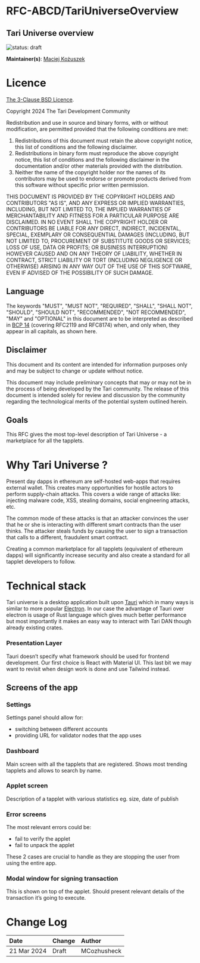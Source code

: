 # RFC-ABCD/TariUniverseOverview

## Tari Universe overview

![status: draft](theme/images/status-draft.svg)

**Maintainer(s)**: [Maciej Kożuszek](https://github.com/MCozhusheck)

# Licence

[ The 3-Clause BSD Licence](https://opensource.org/licenses/BSD-3-Clause).

Copyright 2024 The Tari Development Community

Redistribution and use in source and binary forms, with or without modification, are permitted provided that the
following conditions are met:

1. Redistributions of this document must retain the above copyright notice, this list of conditions and the following
   disclaimer.
2. Redistributions in binary form must reproduce the above copyright notice, this list of conditions and the following
   disclaimer in the documentation and/or other materials provided with the distribution.
3. Neither the name of the copyright holder nor the names of its contributors may be used to endorse or promote products
   derived from this software without specific prior written permission.

THIS DOCUMENT IS PROVIDED BY THE COPYRIGHT HOLDERS AND CONTRIBUTORS "AS IS", AND ANY EXPRESS OR IMPLIED WARRANTIES,
INCLUDING, BUT NOT LIMITED TO, THE IMPLIED WARRANTIES OF MERCHANTABILITY AND FITNESS FOR A PARTICULAR PURPOSE ARE
DISCLAIMED. IN NO EVENT SHALL THE COPYRIGHT HOLDER OR CONTRIBUTORS BE LIABLE FOR ANY DIRECT, INDIRECT, INCIDENTAL,
SPECIAL, EXEMPLARY OR CONSEQUENTIAL DAMAGES (INCLUDING, BUT NOT LIMITED TO, PROCUREMENT OF SUBSTITUTE GOODS OR
SERVICES; LOSS OF USE, DATA OR PROFITS; OR BUSINESS INTERRUPTION) HOWEVER CAUSED AND ON ANY THEORY OF LIABILITY,
WHETHER IN CONTRACT, STRICT LIABILITY OR TORT (INCLUDING NEGLIGENCE OR OTHERWISE) ARISING IN ANY WAY OUT OF THE USE OF
THIS SOFTWARE, EVEN IF ADVISED OF THE POSSIBILITY OF SUCH DAMAGE.

## Language

The keywords "MUST", "MUST NOT", "REQUIRED", "SHALL", "SHALL NOT", "SHOULD", "SHOULD NOT", "RECOMMENDED",
"NOT RECOMMENDED", "MAY" and "OPTIONAL" in this document are to be interpreted as described in
[BCP 14](https://tools.ietf.org/html/bcp14) (covering RFC2119 and RFC8174) when, and only when, they appear in all capitals, as
shown here.

## Disclaimer

This document and its content are intended for information purposes only and may be subject to change or update
without notice.

This document may include preliminary concepts that may or may not be in the process of being developed by the Tari
community. The release of this document is intended solely for review and discussion by the community regarding the
technological merits of the potential system outlined herein.

## Goals

This RFC gives the most top-level description of Tari Universe - a marketplace for all the tapplets.

# Why Tari Universe ?

Present day dapps in ethereum are self-hosted web-apps that requires external wallet. This creates many opportunities for hostile actors to perform supply-chain attacks. This covers a wide range of attacks like: injecting malware code, XSS,
stealing domains, social engineering attacks, etc.

The common mode of these attacks is that an attacker convinces the user that he or she is interacting with different smart contracts than the user thinks. The attacker steals funds by
causing the user to sign a transaction that calls to a different, fraudulent smart contract.

Creating a common marketplace for all tapplets (equivalent of ethereum dapps) will significantly increase security and also create a standard for all tapplet developers to follow.

# Technical stack

Tari universe is a desktop application built upon [Tauri](https://tauri.app/) which in many ways is similar to more popular [Electron](https://www.electronjs.org/). In our case the advantage of Tauri over electron is usage of Rust language which gives much better performance but most importantly it makes an easy way to interact with Tari DAN though already existing crates.

### Presentation Layer

Tauri doesn’t specify what framework should be used for frontend development. Our first choice is React with Material UI.
This last bit we may want to revisit when design work is
done and use Tailwind instead.

## Screens of the app

### Settings

Settings panel should allow for:

- switching between different accounts
- providing URL for validator nodes that the app uses

### Dashboard

Main screen with all the tapplets that are registered. Shows most trending tapplets and allows to search by name.

### Applet screen

Description of a tapplet with various statistics eg. size, date of publish

### Error screens

The most relevant errors could be:

- fail to verify the applet
- fail to unpack the applet

These 2 cases are crucial to handle as they are stopping the user from using the entire app.

### Modal window for signing transaction

This is shown on top of the applet.
Should present relevant details of the transaction it’s going to execute.

# Change Log

| Date        | Change | Author      |
| :---------- | :----- | :---------- |
| 21 Mar 2024 | Draft  | MCozhusheck |
